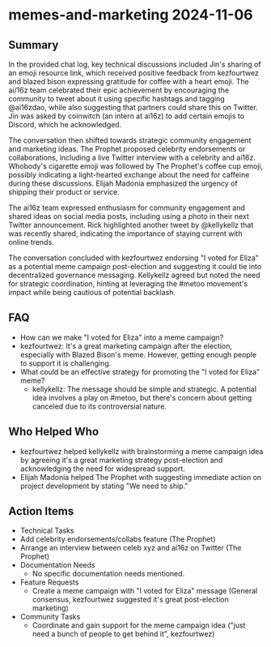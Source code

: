 # memes-and-marketing 2024-11-06

## Summary
 In the provided chat log, key technical discussions included Jin's sharing of an emoji resource link, which received positive feedback from kezfourtwez and blazed bison expressing gratitude for coffee with a heart emoji. The ai/16z team celebrated their epic achievement by encouraging the community to tweet about it using specific hashtags and tagging @ai16zdao, while also suggesting that partners could share this on Twitter. Jin was asked by coinwitch (an intern at ai16z) to add certain emojis to Discord, which he acknowledged.

The conversation then shifted towards strategic community engagement and marketing ideas. The Prophet proposed celebrity endorsements or collaborations, including a live Twitter interview with a celebrity and ai16z. Whobody's cigarette emoji was followed by The Prophet's coffee cup emoji, possibly indicating a light-hearted exchange about the need for caffeine during these discussions. Elijah Madonia emphasized the urgency of shipping their product or service.

The ai16z team expressed enthusiasm for community engagement and shared ideas on social media posts, including using a photo in their next Twitter announcement. Rick highlighted another tweet by @kellykellz that was recently shared, indicating the importance of staying current with online trends.

The conversation concluded with kezfourtwez endorsing "I voted for Eliza" as a potential meme campaign post-election and suggesting it could tie into decentralized governance messaging. Kellykellz agreed but noted the need for strategic coordination, hinting at leveraging the #metoo movement's impact while being cautious of potential backlash.

## FAQ
 - How can we make "I voted for Eliza" into a meme campaign?
  - kezfourtwez: It's a great marketing campaign after the election, especially with Blazed Bison's meme. However, getting enough people to support it is challenging.
- What could be an effective strategy for promoting the "I voted for Eliza" meme?
  - kellykellz: The message should be simple and strategic. A potential idea involves a play on #metoo, but there's concern about getting canceled due to its controversial nature.

## Who Helped Who
 - kezfourtwez helped kellykellz with brainstorming a meme campaign idea by agreeing it's a great marketing strategy post-election and acknowledging the need for widespread support.
- Elijah Madonia helped The Prophet with suggesting immediate action on project development by stating "We need to ship."

## Action Items
 - Technical Tasks
  - Add celebrity endorsements/collabs feature (The Prophet)
  - Arrange an interview between celeb xyz and ai16z on Twitter (The Prophet)
- Documentation Needs
  - No specific documentation needs mentioned.
- Feature Requests
  - Create a meme campaign with "I voted for Eliza" message (General consensus, kezfourtwez suggested it's great post-election marketing)
- Community Tasks
  - Coordinate and gain support for the meme campaign idea ("just need a bunch of people to get behind it", kezfourtwez)


